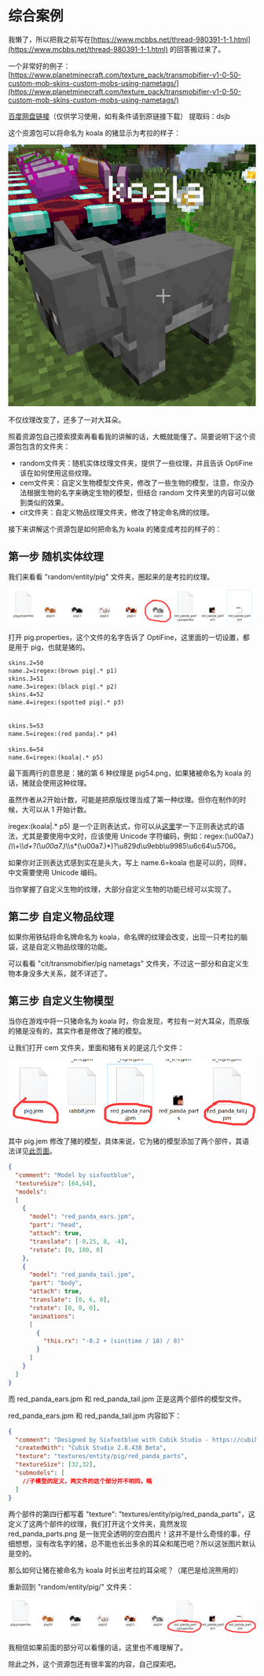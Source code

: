 # 综合案例

我懒了，所以把我之前写在[https://www.mcbbs.net/thread-980391-1-1.html](https://www.mcbbs.net/thread-980391-1-1.html) 的回答搬过来了。

一个非常好的例子：[https://www.planetminecraft.com/texture_pack/transmobifier-v1-0-50-custom-mob-skins-custom-mobs-using-nametags/](https://www.planetminecraft.com/texture_pack/transmobifier-v1-0-50-custom-mob-skins-custom-mobs-using-nametags/)

[百度网盘链接](https://pan.baidu.com/s/1A5hnwbDDmY_VWtwi_hMcag)（仅供学习使用，如有条件请到原链接下载） 提取码：dsjb

这个资源包可以将命名为 koala 的猪显示为考拉的样子：

![image-20211004025237495](example.assets/image-20211004025237495.png)

不仅纹理改变了，还多了一对大耳朵。

照着资源包自己摸索摸索再看看我的讲解的话，大概就能懂了。简要说明下这个资源包包含的文件夹：

- random文件夹：随机实体纹理文件夹，提供了一些纹理，并且告诉 OptiFine 该在如何使用这些纹理。
- cem文件夹：自定义生物模型文件夹，修改了一些生物的模型，注意，你没办法根据生物的名字来确定生物的模型，但结合 random 文件夹里的内容可以做到类似的效果。
- cit文件夹：自定义物品纹理文件夹，修改了特定命名牌的纹理。

接下来讲解这个资源包是如何把命名为 koala 的猪变成考拉的样子的：

## 第一步 随机实体纹理

我们来看看 "random/entity/pig" 文件夹，圈起来的是考拉的纹理。

![img](example.assets/170500frrcmvcomoovozrr.png)  

打开 pig.properties，这个文件的名字告诉了 OptiFine，这里面的一切设置，都是用于 pig，也就是猪的。

```properties
skins.2=50
name.2=iregex:(brown pig|.* p1)
skins.3=51
name.3=iregex:(black pig|.* p2)
skins.4=52
name.4=iregex:(spotted pig|.* p3)


skins.5=53
name.5=iregex:(red panda|.* p4)

skins.6=54
name.6=iregex:(koala|.* p5)
```

最下面两行的意思是：猪的第 6 种纹理是 pig54.png，如果猪被命名为 koala 的话，猪就会使用这种纹理。  

虽然作者从2开始计数，可能是把原版纹理当成了第一种纹理。但你在制作的时候，大可以从 1 开始计数。

iregex:(koala|.* p5) 是一个正则表达式，你可以从[这里](https://www.mcbbs.net/thread-827651-1-1.html)学一下正则表达式的语法，尤其是要使用中文时，应该使用 Unicode 字符编码，例如：regex:(\u00a7.)*(\\\\+\\\\d+?(\u00a7.)*\\\\s*(\u00a7.)*)?\u829d\u9ebb\u9985\u6c64\u5706。

如果你对正则表达式感到实在是头大，写上 name.6=koala 也是可以的，同样，中文需要使用 Unicode 编码。

当你掌握了自定义生物的纹理，大部分自定义生物的功能已经可以实现了。

## 第二步 自定义物品纹理

如果你用铁砧将命名牌命名为 koala，命名牌的纹理会改变，出现一只考拉的脑袋，这是自定义物品纹理的功能。

可以看看 "cit/transmobifier/pig nametags" 文件夹，不过这一部分和自定义生物本身没多大关系，就不详述了。

## 第三步 自定义生物模型

当你在游戏中将一只猪命名为 koala 时，你会发现，考拉有一对大耳朵，而原版的猪是没有的，其实作者是修改了猪的模型。

让我们打开 cem 文件夹，里面和猪有关的是这几个文件：

![img](example.assets/174718se2n74rt5r7qsmzm.png)  

其中 pig.jem 修改了猪的模型，具体来说，它为猪的模型添加了两个部件，其语法详见[此页面](../../optifinedoc/cem.md)。

```json
{
  "comment": "Model by sixfootblue",
  "textureSize": [64,64],
  "models": 
  [
	{
      "model": "red_panda_ears.jpm",
      "part": "head", 
      "attach": true,
      "translate": [-0.25, 8, -4],
      "rotate": [0, 180, 0]
    },
	{
      "model": "red_panda_tail.jpm",
      "part": "body", 
      "attach": true,
      "translate": [0, 6, 0],
      "rotate": [0, 0, 0],
	  "animations":
      [
        {
		  "this.rx": "-0.2 + (sin(time / 18) / 8)"
        }
      ]
    }
  ]
}
```

而 red_panda_ears.jpm 和 red_panda_tail.jpm 正是这两个部件的模型文件。

red_panda_ears.jpm 和 red_panda_tail.jpm 内容如下：

```json
{
  "comment": "Designed by Sixfootblue with Cubik Studio - https://cubik.studio",
  "createdWith": "Cubik Studio 2.8.438 Beta",
  "texture": "textures/entity/pig/red_panda_parts",
  "textureSize": [32,32],
  "submodels": [
    //子模型的定义，两文件的这个部分并不相同，略
  ]
}
```

两个部件的第四行都写着 "texture": "textures/entity/pig/red_panda_parts"，这定义了这两个部件的纹理，我们打开这个文件夹，竟然发现 red_panda_parts.png 是一张完全透明的空白图片！这并不是什么奇怪的事，仔细想想，没有改名字的猪，总不能也长出多余的耳朵和尾巴吧？所以这张图片默认是空的。

那么如何让猪在被命名为 koala 时长出考拉的耳朵呢？（尾巴是给浣熊用的） 

重新回到 "random/entity/pig/" 文件夹：

![img](example.assets/175207jvjvbjbb091j4c2n.png) 

我相信如果前面的部分可以看懂的话，这里也不难理解了。 

除此之外，这个资源包还有很丰富的内容，自己探索吧。